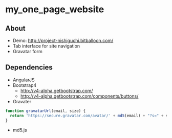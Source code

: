 # my_one_page_website

## About
- Demo: http://project-nishiguchi.bitballoon.com/
- Tab interface for site navigation
- Gravatar form

## Dependencies
- AngularJS
- Bootstrap4
    + http://v4-alpha.getbootstrap.com/
    + http://v4-alpha.getbootstrap.com/components/buttons/
- Gravater
```js
function gravatarUrl(email, size) {
  return 'https://secure.gravatar.com/avatar/' + md5(email) + "?s=" + size;
}
```

- md5.js




